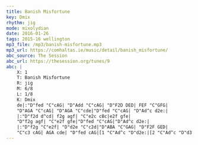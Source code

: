 ```yaml
---
title: Banish Misfortune
key: Dmix
rhythm: jig
mode: mixolydian
date: 2016-01-26
tags: 2015-16 wellington 
mp3_file: /mp3/banish-misfortune.mp3
mp3_url: https://comhaltas.ie/music/detail/banish_misfortune/
abc_source: The Session
abc_url: https://thesession.org/tunes/9
abc: |
    X: 1
    T: Banish Misfortune
    R: jig
    M: 6/8
    L: 1/8
    K: Dmix
    de|:"D"fed "C"cAG| "D"Add "C"cAG| "D"F2D DED| FEF "C"GFG|
    "D"AGA "C"cAG| "D"AGA "C"cde|"D"fed "C"cAG| "D"Ad^c d2e:|
    |:"D"f2d d^cd| f2g agf| "C"e2c cBc|e2f gfe|
    "D"f2g agf| "C"e2f gfe|"D"fed "C"cAG|"D"Ad^c d2e:|
    |:"D"f2g "C"e2f| "D"d2e "C"c2d|"D"ABA "C"GAG| "D"F2F GED|
    "C"c3 cAG| AGA cde| "D"fed cAG|[1 "C"Ad^c "D"d2e:|[2 "C"Ad^c "D"d3|]
---
```

